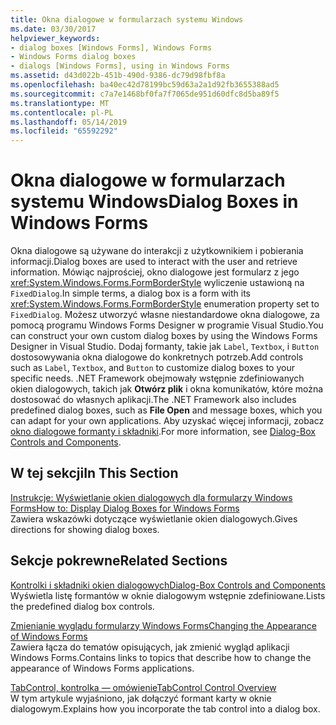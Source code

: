 ```yaml
---
title: Okna dialogowe w formularzach systemu Windows
ms.date: 03/30/2017
helpviewer_keywords:
- dialog boxes [Windows Forms], Windows Forms
- Windows Forms dialog boxes
- dialogs [Windows Forms], using in Windows Forms
ms.assetid: d43d022b-451b-490d-9386-dc79d98fbf8a
ms.openlocfilehash: ba40ec42d78199bc59d63a2a1d92fb3655388ad5
ms.sourcegitcommit: c7a7e1468bf0fa7f7065de951d60dfc8d5ba89f5
ms.translationtype: MT
ms.contentlocale: pl-PL
ms.lasthandoff: 05/14/2019
ms.locfileid: "65592292"
---
```

# <a name="dialog-boxes-in-windows-forms"></a><span data-ttu-id="6fec7-102">Okna dialogowe w formularzach systemu Windows</span><span class="sxs-lookup"><span data-stu-id="6fec7-102">Dialog Boxes in Windows Forms</span></span>
<span data-ttu-id="6fec7-103">Okna dialogowe są używane do interakcji z użytkownikiem i pobierania informacji.</span><span class="sxs-lookup"><span data-stu-id="6fec7-103">Dialog boxes are used to interact with the user and retrieve information.</span></span> <span data-ttu-id="6fec7-104">Mówiąc najprościej, okno dialogowe jest formularz z jego <xref:System.Windows.Forms.FormBorderStyle> wyliczenie ustawioną na `FixedDialog`.</span><span class="sxs-lookup"><span data-stu-id="6fec7-104">In simple terms, a dialog box is a form with its <xref:System.Windows.Forms.FormBorderStyle> enumeration property set to `FixedDialog`.</span></span> <span data-ttu-id="6fec7-105">Możesz utworzyć własne niestandardowe okna dialogowe, za pomocą programu Windows Forms Designer w programie Visual Studio.</span><span class="sxs-lookup"><span data-stu-id="6fec7-105">You can construct your own custom dialog boxes by using the Windows Forms Designer in Visual Studio.</span></span> <span data-ttu-id="6fec7-106">Dodaj formanty, takie jak `Label`, `Textbox`, i `Button` dostosowywania okna dialogowe do konkretnych potrzeb.</span><span class="sxs-lookup"><span data-stu-id="6fec7-106">Add controls such as `Label`, `Textbox`, and `Button` to customize dialog boxes to your specific needs.</span></span> <span data-ttu-id="6fec7-107">.NET Framework obejmowały wstępnie zdefiniowanych okien dialogowych, takich jak **Otwórz plik** i okna komunikatów, które można dostosować do własnych aplikacji.</span><span class="sxs-lookup"><span data-stu-id="6fec7-107">The .NET Framework also includes predefined dialog boxes, such as **File Open** and message boxes, which you can adapt for your own applications.</span></span> <span data-ttu-id="6fec7-108">Aby uzyskać więcej informacji, zobacz [okno dialogowe formanty i składniki](./controls/dialog-box-controls-and-components-windows-forms.md).</span><span class="sxs-lookup"><span data-stu-id="6fec7-108">For more information, see [Dialog-Box Controls and Components](./controls/dialog-box-controls-and-components-windows-forms.md).</span></span>  
  
## <a name="in-this-section"></a><span data-ttu-id="6fec7-109">W tej sekcji</span><span class="sxs-lookup"><span data-stu-id="6fec7-109">In This Section</span></span>  
 [<span data-ttu-id="6fec7-110">Instrukcje: Wyświetlanie okien dialogowych dla formularzy Windows Forms</span><span class="sxs-lookup"><span data-stu-id="6fec7-110">How to: Display Dialog Boxes for Windows Forms</span></span>](how-to-display-dialog-boxes-for-windows-forms.md)  
 <span data-ttu-id="6fec7-111">Zawiera wskazówki dotyczące wyświetlanie okien dialogowych.</span><span class="sxs-lookup"><span data-stu-id="6fec7-111">Gives directions for showing dialog boxes.</span></span>  
  
## <a name="related-sections"></a><span data-ttu-id="6fec7-112">Sekcje pokrewne</span><span class="sxs-lookup"><span data-stu-id="6fec7-112">Related Sections</span></span>  
 [<span data-ttu-id="6fec7-113">Kontrolki i składniki okien dialogowych</span><span class="sxs-lookup"><span data-stu-id="6fec7-113">Dialog-Box Controls and Components</span></span>](./controls/dialog-box-controls-and-components-windows-forms.md)  
 <span data-ttu-id="6fec7-114">Wyświetla listę formantów w oknie dialogowym wstępnie zdefiniowane.</span><span class="sxs-lookup"><span data-stu-id="6fec7-114">Lists the predefined dialog box controls.</span></span>  
  
 [<span data-ttu-id="6fec7-115">Zmienianie wyglądu formularzy Windows Forms</span><span class="sxs-lookup"><span data-stu-id="6fec7-115">Changing the Appearance of Windows Forms</span></span>](changing-the-appearance-of-windows-forms.md)  
 <span data-ttu-id="6fec7-116">Zawiera łącza do tematów opisujących, jak zmienić wygląd aplikacji Windows Forms.</span><span class="sxs-lookup"><span data-stu-id="6fec7-116">Contains links to topics that describe how to change the appearance of Windows Forms applications.</span></span>  
  
 [<span data-ttu-id="6fec7-117">TabControl, kontrolka — omówienie</span><span class="sxs-lookup"><span data-stu-id="6fec7-117">TabControl Control Overview</span></span>](./controls/tabcontrol-control-overview-windows-forms.md)  
 <span data-ttu-id="6fec7-118">W tym artykule wyjaśniono, jak dołączyć formant karty w oknie dialogowym.</span><span class="sxs-lookup"><span data-stu-id="6fec7-118">Explains how you incorporate the tab control into a dialog box.</span></span>

